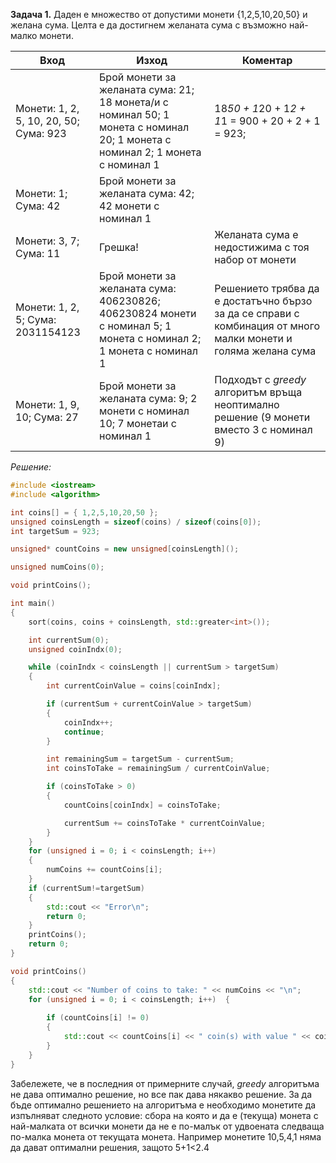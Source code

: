 **Задача 1.** Даден е множество от допустими монети {1,2,5,10,20,50} и желана сума. Целта е да достигнем желаната сума с възможно най-малко монети.


Вход |	Изход |	Коментар
----|----|----
Монети: 1, 2, 5, 10, 20, 50; Сума: 923 | Брой монети за желаната сума: 21; 18 монета/и с номинал 50; 1 монета с номинал 20; 1 монета с номинал 2; 1 монета с номинал 1 |	18*50 + 1*20 + 1*2 + 1*1 = 900 + 20 + 2 + 1 = 923; 
Монети: 1; Сума: 42 |	Брой монети за желаната сума: 42; 42 монети с номинал 1	
Монети: 3, 7; Сума: 11 |	Грешка! |	Желаната сума е недостижима с тоя набор от монети
Монети: 1, 2, 5; Сума: 2031154123| 	Брой монети за желаната сума: 406230826; 406230824 монети с номинал 5; 1 монета с номинал 2; 1 монета с номинал 1| Решението трябва да е достатъчно бързо за да се справи с комбинация от много малки монети и голяма желана сума
Монети: 1, 9, 10; Сума: 27 |	Брой монети за желаната сума: 9; 2 монети с номинал 10; 7 монетаи с номинал 1 |	Подходът с *greedy* алгоритъм връща неоптимално решение (9 монети вместо 3 с номинал 9)

*Решение:*

```cpp
#include <iostream>
#include <algorithm>

int coins[] = { 1,2,5,10,20,50 };
unsigned coinsLength = sizeof(coins) / sizeof(coins[0]);
int targetSum = 923;

unsigned* countCoins = new unsigned[coinsLength]();

unsigned numCoins(0);

void printCoins();

int main()
{
	sort(coins, coins + coinsLength, std::greater<int>());

	int currentSum(0);
	unsigned coinIndx(0);

	while (coinIndx < coinsLength || currentSum > targetSum)
	{
		int currentCoinValue = coins[coinIndx];

		if (currentSum + currentCoinValue > targetSum)
		{
			coinIndx++;
			continue;
		}

		int remainingSum = targetSum - currentSum;
		int coinsToTake = remainingSum / currentCoinValue;

		if (coinsToTake > 0)
		{
			countCoins[coinIndx] = coinsToTake;

			currentSum += coinsToTake * currentCoinValue;
		}
	}
	for (unsigned i = 0; i < coinsLength; i++)
	{
		numCoins += countCoins[i];
	}
	if (currentSum!=targetSum)
	{
		std::cout << "Error\n";
		return 0;
	}
	printCoins();
	return 0;
}

void printCoins()
{
	std::cout << "Number of coins to take: " << numCoins << "\n";
	for (unsigned i = 0; i < coinsLength; i++)	{
		
		if (countCoins[i] != 0)
		{
			std::cout << countCoins[i] << " coin(s) with value " << coins[i] << "\n";
		}
	}
}
```
Забележете, че в последния от примерните случай, *greedy* алгоритъма не дава оптимално решение, но все пак дава някакво решение. За да бъде оптимално решението на алгоритъма е необходимо монетите да изпълняват следното условие: сбора на която и да е (текуща) монета с най-малката от всички монети да не е по-малък от удвоената следваща по-малка монета от текущата монета. Например монетите 10,5,4,1 няма да дават оптимални решения, защото 5+1<2.4
